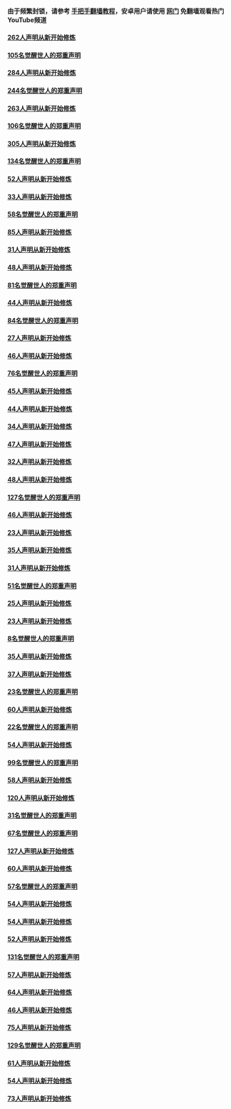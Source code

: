 #### 由于频繁封锁，请参考 [手把手翻墙教程](https://github.com/gfw-breaker/guides/wiki/)，安卓用户请使用 [网门](https://github.com/gfw-breaker/nogfw/blob/master/dl.md?t=04070701) 免翻墙观看热门YouTube频道 

#### [262人声明从新开始修炼](../pages/91/423004.md?t=04070701) 

#### [105名觉醒世人的郑重声明](../pages/91/423003.md?t=04070701) 

#### [284人声明从新开始修炼](../pages/91/422707.md?t=04070701) 

#### [244名觉醒世人的郑重声明](../pages/91/422706.md?t=04070701) 

#### [263人声明从新开始修炼](../pages/91/422553.md?t=04070701) 

#### [106名觉醒世人的郑重声明](../pages/91/422552.md?t=04070701) 

#### [305人声明从新开始修炼](../pages/91/422153.md?t=04070701) 

#### [134名觉醒世人的郑重声明](../pages/91/422152.md?t=04070701) 

#### [52人声明从新开始修炼](../pages/91/421846.md?t=04070701) 

#### [33人声明从新开始修炼](../pages/91/421804.md?t=04070701) 

#### [58名觉醒世人的郑重声明](../pages/91/421845.md?t=04070701) 

#### [85人声明从新开始修炼](../pages/91/421769.md?t=04070701) 

#### [31人声明从新开始修炼](../pages/91/421763.md?t=04070701) 

#### [48人声明从新开始修炼](../pages/91/421605.md?t=04070701) 

#### [81名觉醒世人的郑重声明](../pages/91/421656.md?t=04070701) 

#### [44人声明从新开始修炼](../pages/91/421544.md?t=04070701) 

#### [84名觉醒世人的郑重声明](../pages/91/421543.md?t=04070701) 

#### [27人声明从新开始修炼](../pages/91/421465.md?t=04070701) 

#### [46人声明从新开始修炼](../pages/91/421454.md?t=04070701) 

#### [76名觉醒世人的郑重声明](../pages/91/421453.md?t=04070701) 

#### [45人声明从新开始修炼](../pages/91/421452.md?t=04070701) 

#### [44人声明从新开始修炼](../pages/91/421422.md?t=04070701) 

#### [34人声明从新开始修炼](../pages/91/421322.md?t=04070701) 

#### [47人声明从新开始修炼](../pages/91/421264.md?t=04070701) 

#### [32人声明从新开始修炼](../pages/91/421225.md?t=04070701) 

#### [48人声明从新开始修炼](../pages/91/421202.md?t=04070701) 

#### [127名觉醒世人的郑重声明](../pages/91/421224.md?t=04070701) 

#### [46人声明从新开始修炼](../pages/91/421203.md?t=04070701) 

#### [23人声明从新开始修炼](../pages/91/421138.md?t=04070701) 

#### [35人声明从新开始修炼](../pages/91/421122.md?t=04070701) 

#### [31人声明从新开始修炼](../pages/91/421081.md?t=04070701) 

#### [51名觉醒世人的郑重声明](../pages/91/421080.md?t=04070701) 

#### [25人声明从新开始修炼](../pages/91/421020.md?t=04070701) 

#### [23人声明从新开始修炼](../pages/91/420884.md?t=04070701) 

#### [8名觉醒世人的郑重声明](../pages/91/420883.md?t=04070701) 

#### [35人声明从新开始修炼](../pages/91/420809.md?t=04070701) 

#### [37人声明从新开始修炼](../pages/91/420766.md?t=04070701) 

#### [23名觉醒世人的郑重声明](../pages/91/420765.md?t=04070701) 

#### [60人声明从新开始修炼](../pages/91/420727.md?t=04070701) 

#### [22名觉醒世人的郑重声明](../pages/91/420726.md?t=04070701) 

#### [54人声明从新开始修炼](../pages/91/420529.md?t=04070701) 

#### [99名觉醒世人的郑重声明](../pages/91/420528.md?t=04070701) 

#### [58人声明从新开始修炼](../pages/91/420198.md?t=04070701) 

#### [120人声明从新开始修炼](../pages/91/420141.md?t=04070701) 

#### [31名觉醒世人的郑重声明](../pages/91/420197.md?t=04070701) 

#### [67名觉醒世人的郑重声明](../pages/91/420140.md?t=04070701) 

#### [127人声明从新开始修炼](../pages/91/420082.md?t=04070701) 

#### [60人声明从新开始修炼](../pages/91/420081.md?t=04070701) 

#### [57名觉醒世人的郑重声明](../pages/91/420080.md?t=04070701) 

#### [54人声明从新开始修炼](../pages/91/419533.md?t=04070701) 

#### [54人声明从新开始修炼](../pages/91/419532.md?t=04070701) 

#### [52人声明从新开始修炼](../pages/91/419531.md?t=04070701) 

#### [131名觉醒世人的郑重声明](../pages/91/419530.md?t=04070701) 

#### [57人声明从新开始修炼](../pages/91/419430.md?t=04070701) 

#### [64人声明从新开始修炼](../pages/91/419429.md?t=04070701) 

#### [46人声明从新开始修炼](../pages/91/419428.md?t=04070701) 

#### [75人声明从新开始修炼](../pages/91/419427.md?t=04070701) 

#### [129名觉醒世人的郑重声明](../pages/91/419426.md?t=04070701) 

#### [61人声明从新开始修炼](../pages/91/419198.md?t=04070701) 

#### [54人声明从新开始修炼](../pages/91/419197.md?t=04070701) 

#### [73人声明从新开始修炼](../pages/91/419196.md?t=04070701) 

